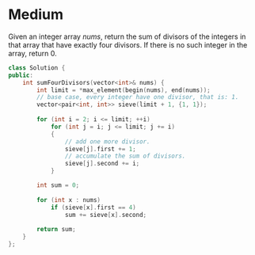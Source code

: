 # Medium

Given an integer array $nums$, return the sum of divisors of the integers in that array that have exactly four divisors. If there is no such integer in the array, return $0$.

```cpp
class Solution {
public:
    int sumFourDivisors(vector<int>& nums) {
        int limit = *max_element(begin(nums), end(nums));
        // base case, every integer have one divisor, that is: 1.
        vector<pair<int, int>> sieve(limit + 1, {1, 1});
        
        for (int i = 2; i <= limit; ++i)
            for (int j = i; j <= limit; j += i)
            {
                // add one more divisor.
                sieve[j].first += 1;
                // accumulate the sum of divisors.
                sieve[j].second += i;
            }

        int sum = 0;
        
        for (int x : nums)
            if (sieve[x].first == 4)
                sum += sieve[x].second;
        
        return sum;
    }
};
```
